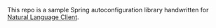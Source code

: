 This repo is a sample Spring autoconfiguration library handwritten for [Natural Language Client](https://github.com/googleapis/java-language).

